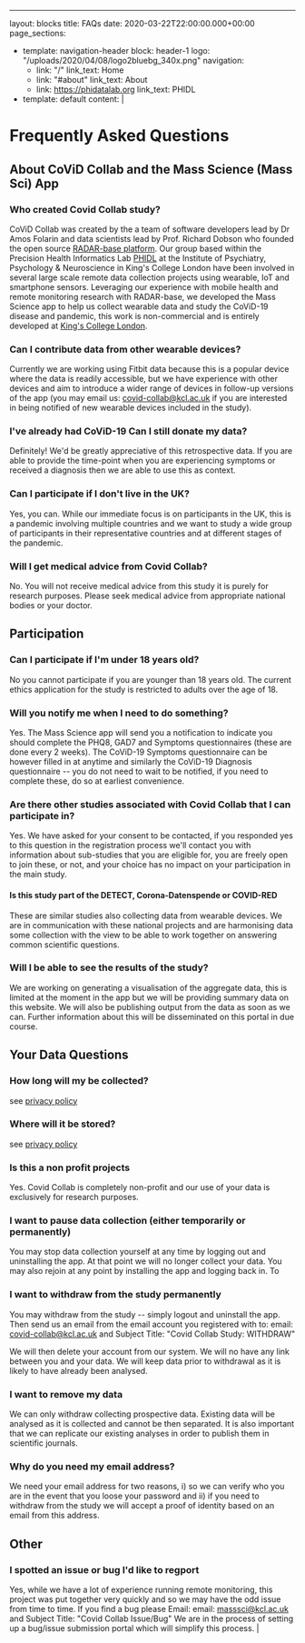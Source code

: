 ---
layout: blocks
title: FAQs
date: 2020-03-22T22:00:00.000+00:00
page_sections:
- template: navigation-header
  block: header-1
  logo: "/uploads/2020/04/08/logo2bluebg_340x.png"
  navigation:
  - link: "/"
    link_text: Home
  - link: "#about"
    link_text: About
  - link: https://phidatalab.org
    link_text: PHIDL
- template: default
  content: |
# Frequently Asked Questions

## About CoViD Collab and the Mass Science (Mass Sci) App

### Who created Covid Collab study?
CoViD Collab was created by the a team of software developers lead by Dr Amos Folarin and data scientists lead by Prof. Richard Dobson who founded the open source [RADAR-base platform](https://.radar-base.org). Our group based within the Precision Health Informatics Lab [PHIDL](https://phidatalab.org) at the Institute of Psychiatry, Psychology & Neuroscience in King's College London have been involved in several large scale remote data collection projects using wearable, IoT and smartphone sensors. Leveraging our experience with mobile health and remote monitoring research with RADAR-base, we developed the Mass Science app to help us collect wearable data and study the CoViD-19 disease and pandemic, this work is non-commercial and is entirely developed at [King's College London](https://kcl.ac.uk).

### Can I contribute data from other wearable devices?
Currently we are working using Fitbit data because this is a popular device where the data is readily accessible, but we have experience with other devices and aim to introduce a wider range of devices in follow-up versions of the app (you may email us: [covid-collab@kcl.ac.uk](covid-collab@kcl.ac.uk "covid-collab@kcl.ac.uk") if you are interested in being notified of new wearable devices included in the study).

### I've already had CoViD-19 Can I still donate my data?
Definitely! We'd be greatly appreciative of this retrospective data. If you are able to provide the time-point when you are experiencing symptoms or received a diagnosis then we are able to use this as context.

### Can I participate if I don't live in the UK?
Yes, you can. While our immediate focus is on participants in the UK, this is a pandemic involving multiple countries and we want to study a wide group of participants in their representative countries and at different stages of the pandemic.

### Will I get medical advice from Covid Collab?
No. You will not receive medical advice from this study it is purely for research purposes. Please seek medical advice from appropriate national bodies or your doctor.

## Participation

### Can I participate if I'm under 18 years old?
No you cannot participate if you are younger than 18 years old. The current ethics application for the study is restricted to adults over the age of 18.

### Will you notify me when I need to do something?
Yes. The Mass Science app will send you a notification to indicate you should complete the PHQ8, GAD7 and Symptoms questionnaires (these are done every 2 weeks). The CoViD-19 Symptoms questionnaire can be however filled in at anytime and similarly the CoViD-19 Diagnosis questionnaire -- you do not need to wait to be notified, if you need to complete these, do so at earliest convenience.

### Are there other studies associated with Covid Collab that I can participate in?
Yes. We have asked for your consent to be contacted, if you responded yes to this question in the registration process we'll contact you with information about sub-studies that you are eligible for, you are freely open to join these, or not, and your choice has no impact on your participation in the main study.

#### Is this study part of the DETECT, Corona-Datenspende or COVID-RED
These are similar studies also collecting data from wearable devices. We are in communication with these national projects and are harmonising data some collection with the view to be able to work together on answering common scientific questions.

### Will I be able to see the results of the study?
We are working on generating a visualisation of the aggregate data, this is limited at the moment in the app but we will be providing summary data on this website. We will also be publishing output from the data as soon as we can. Further information about this will be disseminated on this portal in due course.


## Your Data Questions
### How long will my be collected?
see [privacy policy](/privacy_policy.html)
### Where will it be stored?
see [privacy policy](/privacy_policy.html)

### Is this a non profit projects
Yes. Covid Collab is completely non-profit and our use of your data is exclusively for research purposes.

### I want to pause data collection (either temporarily or permanently)
You may stop data collection yourself at any time by logging out and uninstalling the app. At that point we will no longer collect your data. You may also rejoin at any point by installing the app and logging back in. To

### I want to withdraw from the study permanently
You may withdraw from the study -- simply logout and uninstall the app. Then send us an email from the email account you registered with to:
email: [covid-collab@kcl.ac.uk](covid-collab@kcl.ac.uk "covid-collab@kcl.ac.uk")
and
Subject Title: "Covid Collab Study: WITHDRAW"

We will then delete your account from our system. We will no have any link between you and your data. We will keep data prior to withdrawal as it is likely to have already been analysed.

### I want to remove my data
We can only withdraw collecting prospective data. Existing data will be analysed as it is collected and cannot be then separated. It is also important that we can replicate our existing analyses in order to publish them in scientific journals.

### Why do you need my email address?
We need your email address for two reasons, i) so we can verify who you are in the event that you loose your password and ii) if you need to withdraw from the study we will accept a proof of identity based on an email from this address.


## Other
### I spotted an issue or bug I'd like to regport
Yes, while we have a lot of experience running remote monitoring, this project was put together very quickly and so we may have the odd issue from time to time. If you find a bug please Email:
email: [masssci@kcl.ac.uk](masssci@kcl.ac.uk "masssci@kcl.ac.uk")
and
Subject Title: "Covid Collab Issue/Bug"
We are in the process of setting up a bug/issue submission portal which will simplify this process.
|
